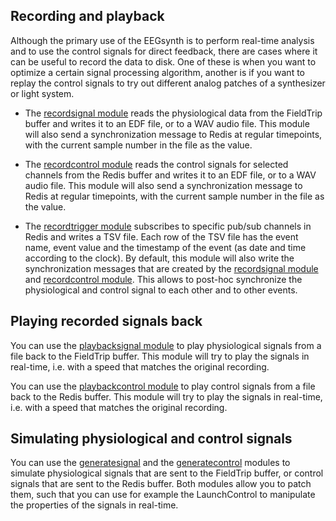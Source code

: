 ## Recording and playback

Although the primary use of the EEGsynth is to perform real-time analysis and to use the control signals for direct feedback, there are cases where it can be useful to record the data to disk. One of these is when you want to optimize a certain signal processing algorithm, another is if you want to replay the control signals to try out different analog patches of a synthesizer or light system.

- The [recordsignal module](../module/recordsignal) reads the physiological data from the FieldTrip buffer and writes it to an EDF file, or to a WAV audio file. This module will also send a synchronization message to Redis at regular timepoints, with the current sample number in the file as the value.

- The [recordcontrol module](../module/recordcontrol) reads the control signals for selected channels from the Redis buffer and writes it to an EDF file, or to a WAV audio file. This module will also send a synchronization message to Redis at regular timepoints, with the current sample number in the file as the value.

- The [recordtrigger module](../module/recordtrigger) subscribes to specific pub/sub channels in Redis and writes a TSV file. Each row of the TSV file has the event name, event value and the timestamp of the event (as date and time according to the clock). By default, this module will also write the synchronization messages that are created by the [recordsignal module](../module/recordsignal) and [recordcontrol module](../module/recordcontrol). This allows to post-hoc synchronize the physiological and control signal to each other and to other events.

## Playing recorded signals back

You can use the [playbacksignal module](../module/playbacksignal) to play physiological signals from a file back to the FieldTrip buffer. This module will try to play the signals in real-time, i.e. with a speed that matches the original recording.

You can use the [playbackcontrol module](../module/playbackcontrol) to play control signals from a file back to the Redis buffer. This module will try to play the signals in real-time, i.e. with a speed that matches the original recording.

## Simulating physiological and control signals

You can use the [generatesignal](../module/generatesignal) and the [generatecontrol](../module/generatecontrol) modules to simulate physiological signals that are sent to the FieldTrip buffer, or control signals that are sent to the Redis buffer. Both modules allow you to patch them, such that you can use for example the LaunchControl to manipulate the properties of the signals in real-time.
